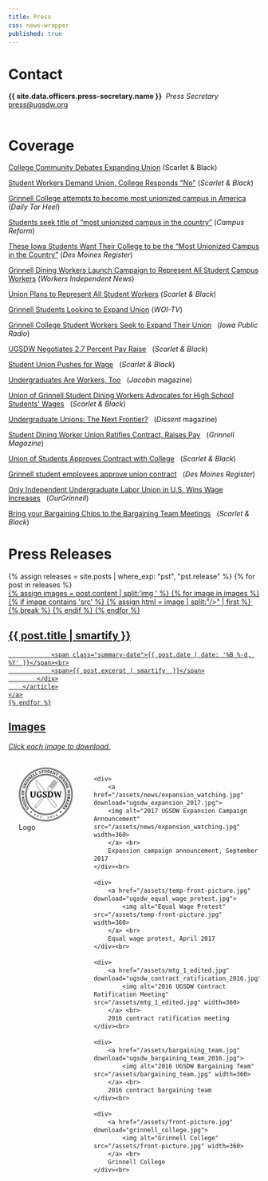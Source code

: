 ```yaml
---
title: Press
css: news-wrapper
published: true
---
```


# Contact

<b>{{ site.data.officers.press-secretary.name }}</b>&nbsp;
<i>Press Secretary</i><br>
<a href="mailto:press@ugsdw.org">press@ugsdw.org</a><br><br>

# Coverage

[College Community Debates Expanding Union](http://www.thesandb.com/article/college-community-debates-expanding-union.html) (Scarlet & Black)

<a href="http://www.thesandb.com/news/student-workers-demand-union-college-responds-no.html">Student Workers Demand Union, College Responds "No"</a>
(<i>Scarlet & Black</i>)<br>

<a href="http://www.dailytarheel.com/article/2017/10/grinnell-college-attempts-to-become-most-unionized-campus-in-america">Grinnell College attempts to become most unionized campus in America</a>
(<i>Daily Tar Heel</i>)<br>

<a href="https://www.campusreform.org/?ID=9865">Students seek title of &ldquo;most unionized campus in the country&rdquo;</a> 
(<i>Campus Reform</i>)<br>

<a href="http://www.desmoinesregister.com/story/news/education/2017/09/25/these-iowa-students-want-their-college-most-unionized-campus-country/692777001/">These Iowa Students Want Their College to be the &ldquo;Most Unionized Campus in the Country&rdquo;</a>
(<i>Des Moines Register</i>)<br>

<a href="http://laborradio.org/2017/09/24/grinnell-dining-workers-launch-campaign-to-represent-all-student-campus-workers/">Grinnell Dining Workers Launch Campaign to Represent All Student Campus Workers</a>
(<i>Workers Independent News</i>)<br>

<a href="http://www.thesandb.com/news/union-plans-to-represent-all-student-workers.html">Union Plans to Represent All Student Workers</a>
(<i>Scarlet & Black</i>)<br>

<a href="http://www.weareiowa.com/news/local-news/grinnell-students-looking-to-expand-union/815816767">Grinnell Students Looking to Expand Union</a>
(<i>WOI-TV</i>)<br>

<a href="http://iowapublicradio.org/post/grinnell-college-student-workers-seek-expand-their-union">Grinnell College Student Workers Seek to Expand Their Union</a>&nbsp;&nbsp;
(<i>Iowa Public Radio</i>)<br>

<a href="http://www.thesandb.com/article/ugsdw-negotiates-2-7-percent-pay-raise.html">UGSDW Negotiates 2.7 Percent Pay Raise</a>&nbsp;&nbsp;
(<i>Scarlet & Black</i>)<br>

<a href="http://www.thesandb.com/article/student-union-pushes-for-wage.html">Student Union Pushes for Wage</a>&nbsp;&nbsp;
(<i>Scarlet & Black</i>)<br>

<a href="https://jacobinmag.com/2017/08/unions-campus-higher-education-organizing-college-students">Undergraduates Are Workers, Too</a>&nbsp;&nbsp;
(<i>Jacobin</i> magazine)<br>

<a href="http://www.thesandb.com/article/union-of-grinnell-student-dining-workers-advocates-for-high-school-students-wages.html">Union of Grinnell Student Dining Workers Advocates for High School Students' Wages</a>&nbsp;&nbsp;
(<i>Scarlet & Black</i>)<br>

<a href="https://www.dissentmagazine.org/blog/undergraduate-unions-student-labor-organizing-fight-for-15">Undergraduate Unions: The Next Frontier?</a>&nbsp;&nbsp;
(<i>Dissent</i> magazine)<br>

<a href="https://www.grinnell.edu/news/student-dining-worker-union-ratifies-contract-raises-pay">Student Dining Worker Union Ratifies Contract, Raises Pay</a>&nbsp;&nbsp;
(<i>Grinnell Magazine</i>)<br>

<a href="http://www.thesandb.com/news/union-of-students-approves-contract-with-college.html">Union of Students Approves Contract with College</a>&nbsp;&nbsp;
(<i>Scarlet & Black</i>)<br>

<a href="http://www.desmoinesregister.com/story/news/local/grinnell/2016/09/28/grinnell-student-employees-approve-union-contract/91146814/">Grinnell student employees approve union contract</a>&nbsp;&nbsp;
(<i>Des Moines Register</i>)<br>

<a href="http://ourgrinnell.com/only-independent-undergraduate-labor-union-in-u-s-wins-wage-increases/">Only Independent Undergraduate Labor Union in U.S. Wins Wage Increases</a>&nbsp;&nbsp;
(<i>OurGrinnell</i>)<br>

<a href="http://www.thesandb.com/features/bring-your-bargaining-chips-to-the-bargaining-team-meetings.html">Bring your Bargaining Chips to the Bargaining Team Meetings</a>&nbsp;&nbsp;
(<i>Scarlet & Black</i>)<br>


<h1>Press Releases</h1>
<div class="post-container">
    {% assign releases = site.posts | where_exp: "pst", "pst.release" %}
    {% for post in releases %}
    <a href="{{ post.url }}">
        <article>
            <div class="img-wrapper">
                {% assign images = post.content | split:'img ' %} 
                {% for image in images %}
                    {% if image contains 'src' %}
                        {% assign html = image | split:"/>" | first %}
                        <img {{ html  }} />
                        {% break %}
                    {% endif %}
                {% endfor %}
            </div>
            <div class="content-wrapper">
                <h2>
                    {{ post.title | smartify }}
                </h2>

                <span class="summary-date">{{ post.date | date: '%B %-d, %Y' }}</span><br>
                <span>{{ post.excerpt | smartify  }}</span>
            </div>
        </article>
    </a>
    {% endfor %}
</div>

<h1>Images</h1>
<i>Click each image to download.</i> <br><br><br>

<div class="columns">
    <div>
        <a href="/assets/logo_large.png" download="ugsdw_logo.png">
            <img alt="UGSDW logo" src="/assets/logo_large.png" width=256>
        </a> <br>
        Logo
    </div><br>

    <div>
        <a href="/assets/news/expansion_watching.jpg" download="ugsdw_expansion_2017.jpg">
        <img alt="2017 UGSDW Expansion Campaign Announcement" src="/assets/news/expansion_watching.jpg" width=360>
        </a> <br>
        Expansion campaign announcement, September 2017
    </div><br>

    <div>
        <a href="/assets/temp-front-picture.jpg" download="ugsdw_equal_wage_protest.jpg">
            <img alt="Equal Wage Protest" src="/assets/temp-front-picture.jpg" width=360>
        </a> <br>
        Equal wage protest, April 2017
    </div><br>

    <div>
        <a href="/assets/mtg_1_edited.jpg" download="ugsdw_contract_ratification_2016.jpg">
            <img alt="2016 UGSDW Contract Ratification Meeting" src="/assets/mtg_1_edited.jpg" width=360>
        </a> <br>
        2016 contract ratification meeting
    </div><br>

    <div>
        <a href="/assets/bargaining_team.jpg" download="ugsdw_bargaining_team_2016.jpg">
            <img alt="2016 UGSDW Bargaining Team" src="/assets/bargaining_team.jpg" width=360>
        </a> <br>
        2016 contract bargaining team
    </div><br>

    <div>
        <a href="/assets/front-picture.jpg" download="grinnell_college.jpg">
            <img alt="Grinnell College" src="/assets/front-picture.jpg" width=360>
        </a> <br>
        Grinnell College
    </div><br>
</div>
